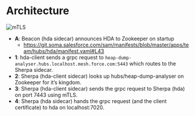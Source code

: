 # Architecture

![mTLS](https://git.soma.salesforce.com/storage/user/9054/files/afd60380-afc4-11e9-89a9-85187c91798c)

* **A**: Beacon (hda sidecar) announces HDA to Zookeeper on startup
    * https://git.soma.salesforce.com/sam/manifests/blob/master/apps/team/hubs/hda/manifest.yaml#L43
* **1**: hda-client sends a grpc request to `heap-dump-analyser.hubs.localhost.mesh.force.com:5443` which routes to the Sherpa sidecar.
* **2**: Sherpa (hda-client sidecar) looks up hubs/heap-dump-analyser on Zookeeper for it’s kingdom.
* **3**: Sherpa (hda-client sidecar) sends the grpc request to Sherpa (hda) on port 7443 using mTLS.
* **4**: Sherpa (hda sidecar) hands the grpc request (and the client certificate) to hda on localhost:7020.